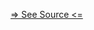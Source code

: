 [=> See Source <=](../../../../../../docs/fundamentals/node-tools/providence-analytics/overview.md)
